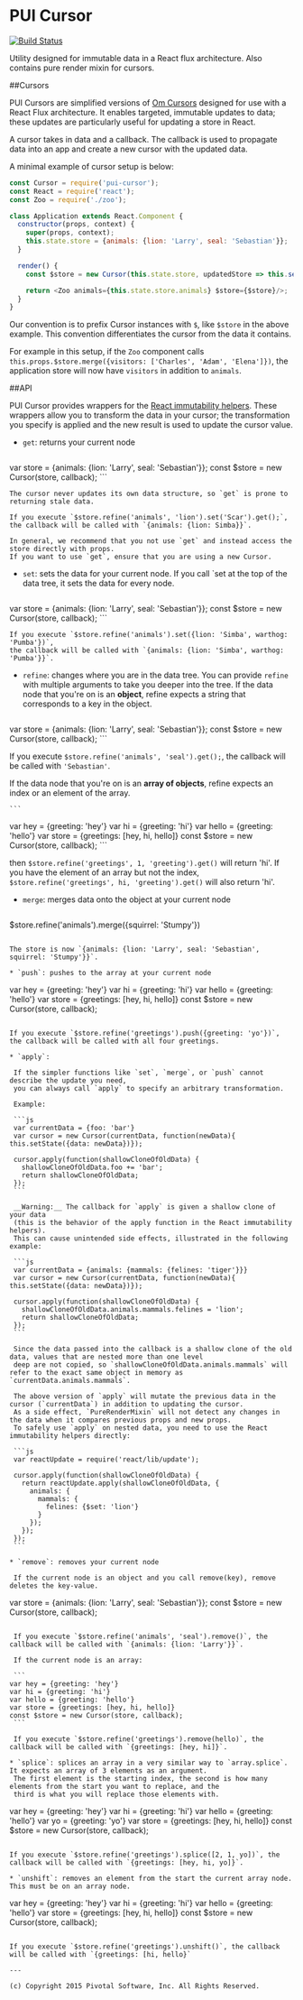 # PUI Cursor
[![Build Status](https://travis-ci.org/pivotal-cf/pui-cursor.svg)](https://travis-ci.org/pivotal-cf/pui-cursor)

Utility designed for immutable data in a React flux architecture.
Also contains pure render mixin for cursors.


##Cursors

PUI Cursors are simplified versions of [Om Cursors](https://github.com/omcljs/om/wiki/Cursors) designed for use with a
React Flux architecture. It enables targeted, immutable updates to data; these updates are particularly useful for updating a store in
React.

A cursor takes in data and a callback. The callback is used to propagate data into an app and create a new cursor with
the updated data.

A minimal example of cursor setup is below:

```js
const Cursor = require('pui-cursor');
const React = require('react');
const Zoo = require('./zoo');

class Application extends React.Component {
  constructor(props, context) {
    super(props, context);
    this.state.store = {animals: {lion: 'Larry', seal: 'Sebastian'}};
  }

  render() {
    const $store = new Cursor(this.state.store, updatedStore => this.setState({store: updatedStore}));

    return <Zoo animals={this.state.store.animals} $store={$store}/>;
  }
}
```

Our convention is to prefix Cursor instances with `$`, like `$store` in the above example. This convention
differentiates the cursor from the data it contains.

For example in this setup, if the `Zoo` component calls `this.props.$store.merge({visitors: ['Charles', 'Adam', 'Elena']})`,
the application store will now have `visitors` in addition to `animals`.

##API

PUI Cursor provides wrappers for the [React immutability helpers](https://facebook.github.io/react/docs/update.html).
These wrappers allow you to transform the data in your cursor; the transformation you specify is applied and the new result
is used to update the cursor value.

* `get`: returns your current node

	```
var store = {animals: {lion: 'Larry', seal: 'Sebastian'}};
const $store = new Cursor(store, callback);
	```

    The cursor never updates its own data structure, so `get` is prone to returning stale data.

    If you execute `$store.refine('animals', 'lion').set('Scar').get();`, the callback will be called with `{animals: {lion: Simba}}`.

    In general, we recommend that you not use `get` and instead access the store directly with props.
    If you want to use `get`, ensure that you are using a new Cursor.

* `set`: sets the data for your current node. If you call `set at the top of the data tree, it sets the data for every node.

	```
var store = {animals: {lion: 'Larry', seal: 'Sebastian'}};
const $store = new Cursor(store, callback);
	```


    If you execute `$store.refine('animals').set({lion: 'Simba', warthog: 'Pumba'})`,
    the callback will be called with `{animals: {lion: 'Simba', warthog: 'Pumba'}}`.

* `refine`: changes where you are in the data tree. You can provide `refine` with multiple arguments to take you deeper into the tree.
	If the data node that you're on is an **object**, refine expects a string that corresponds to a key in the object.

	```
var store = {animals: {lion: 'Larry', seal: 'Sebastian'}};
const $store = new Cursor(store, callback);
	```

   If you execute `$store.refine('animals', 'seal').get();`, the callback will be called with `'Sebastian'`.

   If the data node that you're on is an **array of objects**, refine expects an index or an element of the array.

	```
var hey = {greeting: 'hey'}
var hi = {greeting: 'hi'}
var hello = {greeting: 'hello'}
var store = {greetings: [hey, hi, hello]}
const $store = new Cursor(store, callback);
	```

   then `$store.refine('greetings', 1, 'greeting').get()` will return 'hi'. If you have the element of an array but not the index,
   `$store.refine('greetings', hi, 'greeting').get()` will also return 'hi'.

* `merge`: merges data onto the object at your current node

  ```
$store.refine('animals').merge({squirrel: 'Stumpy'})
  ```

  The store is now `{animals: {lion: 'Larry', seal: 'Sebastian', squirrel: 'Stumpy'}}`.

* `push`: pushes to the array at your current node

   ```
var hey = {greeting: 'hey'}
var hi = {greeting: 'hi'}
var hello = {greeting: 'hello'}
var store = {greetings: [hey, hi, hello]}
const $store = new Cursor(store, callback);
   ```

   If you execute `$store.refine('greetings').push({greeting: 'yo'})`, the callback will be called with all four greetings.

* `apply`:

    If the simpler functions like `set`, `merge`, or `push` cannot describe the update you need,
    you can always call `apply` to specify an arbitrary transformation.

    Example:

    ```js
    var currentData = {foo: 'bar'}
    var cursor = new Cursor(currentData, function(newData){ this.setState({data: newData})});

    cursor.apply(function(shallowCloneOfOldData) {
      shallowCloneOfOldData.foo += 'bar';
      return shallowCloneOfOldData;
    });
    ```

    __Warning:__ The callback for `apply` is given a shallow clone of your data
    (this is the behavior of the apply function in the React immutability helpers).
    This can cause unintended side effects, illustrated in the following example:

    ```js
    var currentData = {animals: {mammals: {felines: 'tiger'}}}
    var cursor = new Cursor(currentData, function(newData){ this.setState({data: newData})});

    cursor.apply(function(shallowCloneOfOldData) {
      shallowCloneOfOldData.animals.mammals.felines = 'lion';
      return shallowCloneOfOldData;
    });
    ```

    Since the data passed into the callback is a shallow clone of the old data, values that are nested more than one level
    deep are not copied, so `shallowCloneOfOldData.animals.mammals` will refer to the exact same object in memory as `currentData.animals.mammals`.

    The above version of `apply` will mutate the previous data in the cursor (`currentData`) in addition to updating the cursor.
    As a side effect, `PureRenderMixin` will not detect any changes in the data when it compares previous props and new props.
    To safely use `apply` on nested data, you need to use the React immutability helpers directly:

    ```js
    var reactUpdate = require('react/lib/update');

    cursor.apply(function(shallowCloneOfOldData) {
      return reactUpdate.apply(shallowCloneOfOldData, {
        animals: {
          mammals: {
            felines: {$set: 'lion'}
          }
        });
      });
    });
    ```

* `remove`: removes your current node

    If the current node is an object and you call remove(key), remove deletes the key-value.

   ```
var store = {animals: {lion: 'Larry', seal: 'Sebastian'}};
const $store = new Cursor(store, callback);
   ```

    If you execute `$store.refine('animals', 'seal').remove()`, the callback will be called with `{animals: {lion: 'Larry'}}`.

    If the current node is an array:

    ```
var hey = {greeting: 'hey'}
var hi = {greeting: 'hi'}
var hello = {greeting: 'hello'}
var store = {greetings: [hey, hi, hello]}
const $store = new Cursor(store, callback);
    ```

    If you execute `$store.refine('greetings').remove(hello)`, the callback will be called with `{greetings: [hey, hi]}`.

* `splice`: splices an array in a very similar way to `array.splice`. It expects an array of 3 elements as an argument.
    The first element is the starting index, the second is how many elements from the start you want to replace, and the
    third is what you will replace those elements with.

   ```
var hey = {greeting: 'hey'}
var hi = {greeting: 'hi'}
var hello = {greeting: 'hello'}
var yo = {greeting: 'yo'}
var store = {greetings: [hey, hi, hello]}
const $store = new Cursor(store, callback);
   ```

   If you execute `$store.refine('greetings').splice([2, 1, yo])`, the callback will be called with `{greetings: [hey, hi, yo]}`.

* `unshift`: removes an element from the start the current array node. This must be on an array node.

   ```
var hey = {greeting: 'hey'}
var hi = {greeting: 'hi'}
var hello = {greeting: 'hello'}
var store = {greetings: [hey, hi, hello]}
const $store = new Cursor(store, callback);
   ```

   If you execute `$store.refine('greetings').unshift()`, the callback will be called with `{greetings: [hi, hello}`

---

(c) Copyright 2015 Pivotal Software, Inc. All Rights Reserved.

